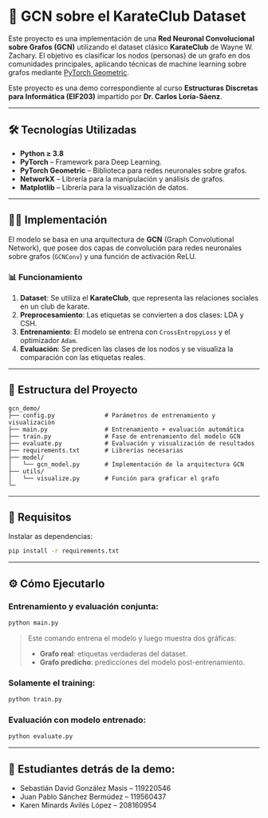 
# 🧠 GCN sobre el KarateClub Dataset

Este proyecto es una implementación de una **Red Neuronal Convolucional sobre Grafos (GCN)** utilizando el dataset clásico **KarateClub** de Wayne W. Zachary. El objetivo es clasificar los nodos (personas) de un grafo en dos comunidades principales, aplicando técnicas de machine learning sobre grafos mediante [PyTorch Geometric](https://pytorch-geometric.readthedocs.io/).

Este proyecto es una demo correspondiente al curso **Estructuras Discretas para Informática (EIF203)** impartido por **Dr. Carlos Loría-Sáenz**.

---

## 🛠️ Tecnologías Utilizadas

- **Python ≥ 3.8**
- **PyTorch** – Framework para Deep Learning.
- **PyTorch Geometric** – Biblioteca para redes neuronales sobre grafos.
- **NetworkX** – Librería para la manipulación y análisis de grafos.
- **Matplotlib** – Librería para la visualización de datos.

---

## 🧑‍💻 Implementación

El modelo se basa en una arquitectura de **GCN** (Graph Convolutional Network), que posee dos capas de convolución para redes neuronales sobre grafos (`GCNConv`) y una función de activación ReLU.

### 📊 Funcionamiento

1. **Dataset**: Se utiliza el **KarateClub**, que representa las relaciones sociales en un club de karate.
2. **Preprocesamiento**: Las etiquetas se convierten a dos clases: LDA y CSH.
3. **Entrenamiento**: El modelo se entrena con `CrossEntropyLoss` y el optimizador `Adam`.
4. **Evaluación**: Se predicen las clases de los nodos y se visualiza la comparación con las etiquetas reales.

---

## 📁 Estructura del Proyecto

```
gcn_demo/
├── config.py              # Parámetros de entrenamiento y visualización
├── main.py                # Entrenamiento + evaluación automática
├── train.py               # Fase de entrenamiento del modelo GCN
├── evaluate.py            # Evaluación y visualización de resultados
├── requirements.txt       # Librerías necesarias
├── model/
│   └── gcn_model.py       # Implementación de la arquitectura GCN
├── utils/
│   └── visualize.py       # Función para graficar el grafo
└─
```

---

## 🧪 Requisitos

Instalar as dependencias:

```bash
pip install -r requirements.txt
```

---

## ⚙️ Cómo Ejecutarlo

### Entrenamiento y evaluación conjunta:

```bash
python main.py
```

> Este comando entrena el modelo y luego muestra dos gráficas:
> - **Grafo real**: etiquetas verdaderas del dataset.
> - **Grafo predicho**: predicciones del modelo post-entrenamiento.

### Solamente el training:

```bash
python train.py
```

### Evaluación con modelo entrenado:

```bash
python evaluate.py
```

---

## 👥 Estudiantes detrás de la demo:

- Sebastián David González Masis – 119220546  
- Juan Pablo Sánchez Bermúdez – 119560437  
- Karen Minards Avilés López – 208160954
